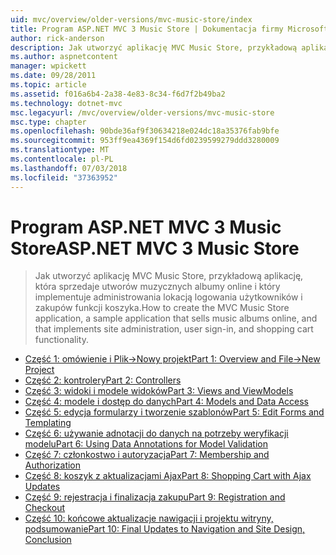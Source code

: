 ```yaml
---
uid: mvc/overview/older-versions/mvc-music-store/index
title: Program ASP.NET MVC 3 Music Store | Dokumentacja firmy Microsoft
author: rick-anderson
description: Jak utworzyć aplikację MVC Music Store, przykładową aplikację, która sprzedaje utworów muzycznych albumy online i implementującej administrowania lokacją w użytkownika logowania...
ms.author: aspnetcontent
manager: wpickett
ms.date: 09/28/2011
ms.topic: article
ms.assetid: f016a6b4-2a38-4e83-8c34-f6d7f2b49ba2
ms.technology: dotnet-mvc
msc.legacyurl: /mvc/overview/older-versions/mvc-music-store
msc.type: chapter
ms.openlocfilehash: 90bde36af9f30634218e024dc18a35376fab9bfe
ms.sourcegitcommit: 953ff9ea4369f154d6fd0239599279ddd3280009
ms.translationtype: MT
ms.contentlocale: pl-PL
ms.lasthandoff: 07/03/2018
ms.locfileid: "37363952"
---
```

<a name="aspnet-mvc-3-music-store"></a><span data-ttu-id="e86a7-103">Program ASP.NET MVC 3 Music Store</span><span class="sxs-lookup"><span data-stu-id="e86a7-103">ASP.NET MVC 3 Music Store</span></span>
====================
> <span data-ttu-id="e86a7-104">Jak utworzyć aplikację MVC Music Store, przykładową aplikację, która sprzedaje utworów muzycznych albumy online i który implementuje administrowania lokacją logowania użytkowników i zakupów funkcji koszyka.</span><span class="sxs-lookup"><span data-stu-id="e86a7-104">How to create the MVC Music Store application, a sample application that sells music albums online, and that implements site administration, user sign-in, and shopping cart functionality.</span></span>


- [<span data-ttu-id="e86a7-105">Część 1: omówienie i Plik->Nowy projekt</span><span class="sxs-lookup"><span data-stu-id="e86a7-105">Part 1: Overview and File->New Project</span></span>](mvc-music-store-part-1.md)
- [<span data-ttu-id="e86a7-106">Część 2: kontrolery</span><span class="sxs-lookup"><span data-stu-id="e86a7-106">Part 2: Controllers</span></span>](mvc-music-store-part-2.md)
- [<span data-ttu-id="e86a7-107">Część 3: widoki i modele widoków</span><span class="sxs-lookup"><span data-stu-id="e86a7-107">Part 3: Views and ViewModels</span></span>](mvc-music-store-part-3.md)
- [<span data-ttu-id="e86a7-108">Część 4: modele i dostęp do danych</span><span class="sxs-lookup"><span data-stu-id="e86a7-108">Part 4: Models and Data Access</span></span>](mvc-music-store-part-4.md)
- [<span data-ttu-id="e86a7-109">Część 5: edycja formularzy i tworzenie szablonów</span><span class="sxs-lookup"><span data-stu-id="e86a7-109">Part 5: Edit Forms and Templating</span></span>](mvc-music-store-part-5.md)
- [<span data-ttu-id="e86a7-110">Część 6: używanie adnotacji do danych na potrzeby weryfikacji modelu</span><span class="sxs-lookup"><span data-stu-id="e86a7-110">Part 6: Using Data Annotations for Model Validation</span></span>](mvc-music-store-part-6.md)
- [<span data-ttu-id="e86a7-111">Część 7: członkostwo i autoryzacja</span><span class="sxs-lookup"><span data-stu-id="e86a7-111">Part 7: Membership and Authorization</span></span>](mvc-music-store-part-7.md)
- [<span data-ttu-id="e86a7-112">Część 8: koszyk z aktualizacjami Ajax</span><span class="sxs-lookup"><span data-stu-id="e86a7-112">Part 8: Shopping Cart with Ajax Updates</span></span>](mvc-music-store-part-8.md)
- [<span data-ttu-id="e86a7-113">Część 9: rejestracja i finalizacja zakupu</span><span class="sxs-lookup"><span data-stu-id="e86a7-113">Part 9: Registration and Checkout</span></span>](mvc-music-store-part-9.md)
- [<span data-ttu-id="e86a7-114">Część 10: końcowe aktualizacje nawigacji i projektu witryny, podsumowanie</span><span class="sxs-lookup"><span data-stu-id="e86a7-114">Part 10: Final Updates to Navigation and Site Design, Conclusion</span></span>](mvc-music-store-part-10.md)
